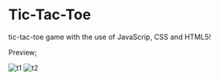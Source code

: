 # Tic-Tac-Toe
 tic-tac-toe game with the use of 
 JavaScrip, CSS and HTML5!
 
 Preview;
 
![t1](https://user-images.githubusercontent.com/74873935/105181836-987dc500-5b2c-11eb-9c93-1b3512a004da.JPG)
![t2](https://user-images.githubusercontent.com/74873935/105181841-99aef200-5b2c-11eb-81fb-e9f207a7aac0.JPG)
